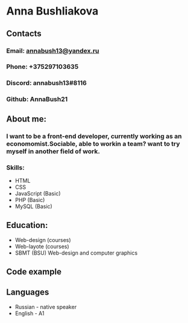 # Anna Bushliakova
## Contacts
### Email: annabush13@yandex.ru
### Phone: +375297103635
### Discord: annabush13#8116
### Github: AnnaBush21
## About me:
### I want to be a front-end developer, currently working as an economomist.Sociable, able to workin a team? want to try myself in another field of work.
### Skills:
 + HTML
 + CSS
 + JavaScript (Basic)
 + PHP (Basic)
 + MySQL (Basic)
## Education:
+ Web-design (courses)
+ Web-layote (courses)
+ SBMT (BSU) Web-design and computer graphics
## Code example
## Languages
+ Russian - native speaker
+ English - A1